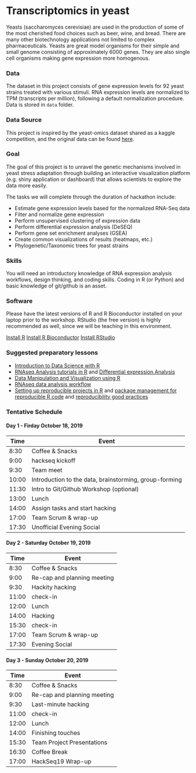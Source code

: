 # Transcriptomics in yeast

Yeasts (saccharomyces cerevisiae) are used in the production of some of the most cherished food choices such as beer, wine, and bread. There are many other biotechnology applications not limited to complex pharmaceuticals. Yeasts are great model organisms for their simple and small genome consisting of approximately 6000 genes. They are also single cell organisms making gene expression more homogenous.

### Data
The dataset in this project consists of gene expression levels for 92 yeast strains treated with various stimuli. RNA expression levels are normalized to TPM (transcripts per million), following a default normalization procedure. Data is stored in `data` folder.

### Data Source 
This project is inspired by the yeast-omics dataset shared as a kaggle competition, and the original data can be found [here](https://www.kaggle.com/costalaether/yeast-transcriptomics).

### Goal
The goal of this project is to unravel the genetic mechanisms involved in yeast stress adaptation through building an interactive visualization platform (e.g. shiny application or dashboard) that allows scientists to explore the data more easily. 

The tasks we will complete through the duration of hackathon include:
- Estimate gene expression levels based for the normalized RNA-Seq data
- Filter and normalize gene expression
- Perform unsupervised clustering of expression data
- Perform differential expression analysis (DeSEQ)
- Perform gene set enrichment analyses (GSEA)
- Create common visualizations of results (heatmaps, etc.)
- Phylogenetic/Taxonomic trees for yeast strains


### Skills
You will need an introductory knowledge of RNA expression analysis workflows, design thinking, and coding skills. Coding in R (or Python) and basic knowledge of git/github is an asset. 

### Software

Please have the latest versions of R and R Bioconductor installed on your laptop prior to the workshop. RStudio (the free version) is highly recommended as well, since we will be teaching in this environment.

[Install R](https://cran.r-project.org/)
[Install R Bioconductor](https://bioconductor.org/install/)
[Install RStudio](https://rstudio.com/products/rstudio/download/#download)

### Suggested preparatory lessons
- [Introduction to Data Science with R](http://shop.oreilly.com/product/0636920034834.do)
- [RNAseq Analysis tutorials in R](https://bioinformatics-core-shared-training.github.io/RNAseq-R/) and [Differential expression Analysis](https://combine-australia.github.io/RNAseq-R/06-rnaseq-day1.html)
- [Data Manipulation and Visualization using R](http://bioinformatics-core-shared-training.github.io/r-intermediate/)
- [RNAseq data analysis workflow](https://github.com/griffithlab/rnaseq_tutorial) 
- [Setting up reproducible projects in R](https://nicercode.github.io/blog/2013-04-05-projects/) and [package management for reproducible R code](https://rviews.rstudio.com/2018/01/18/package-management-for-reproducible-r-code/) and [reproducibility good practices](https://github.com/karthik/rstudio2019)


### Tentative Schedule

#### **Day 1 - Firday October 18, 2019**

| Time  | Event            |
| ----- | ---------------- |
| 8:30  | Coffee & Snacks  |
| 9:00  | hackseq kickoff  |
| 9:30  | Team meet        |
| 10:00 | Introduction to the data, brainstorming, group-forming |
| 11:30 | Intro to Git/Github Workshop (optional) |
| 13:00 | Lunch |
| 14:00 | Assign tasks and start hacking |
| 17:00 | Team Scrum & wrap-up |
| 17:30 | Unofficial Evening Social |

#### **Day 2 - Saturday October 19, 2019**

| Time  | Event            |
| ----- | ---------------- |
| 8:30  | Coffee & Snacks  |
| 9:00  | Re-cap and planning meeting  |
| 9:30  | Hackity hacking        |
| 11:00 | check-in |
| 12:00 | Lunch |
| 14:00 | Hacking |
| 15:30 | check-in |
| 17:00 | Team Scrum & wrap-up |
| 17:30 | Evening Social |

#### **Day 3 - Sunday October 20, 2019**

| Time  | Event            |
| ----- | ---------------- |
| 8:30  | Coffee & Snacks  |
| 9:00  | Re-cap and planning meeting  |
| 9:30  | Last-minute hacking |
| 11:00 | check-in |
| 12:00 | Lunch |
| 14:00 | Finishing touches |
| 15:30 | Team Project Presentations |
| 16:30 | Coffee Break |
| 17:00 | HackSeq19 Wrap-up |



